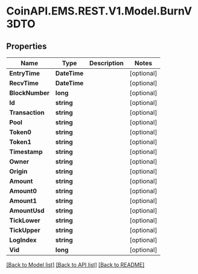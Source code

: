 # CoinAPI.EMS.REST.V1.Model.BurnV3DTO

## Properties

Name | Type | Description | Notes
------------ | ------------- | ------------- | -------------
**EntryTime** | **DateTime** |  | [optional] 
**RecvTime** | **DateTime** |  | [optional] 
**BlockNumber** | **long** |  | [optional] 
**Id** | **string** |  | [optional] 
**Transaction** | **string** |  | [optional] 
**Pool** | **string** |  | [optional] 
**Token0** | **string** |  | [optional] 
**Token1** | **string** |  | [optional] 
**Timestamp** | **string** |  | [optional] 
**Owner** | **string** |  | [optional] 
**Origin** | **string** |  | [optional] 
**Amount** | **string** |  | [optional] 
**Amount0** | **string** |  | [optional] 
**Amount1** | **string** |  | [optional] 
**AmountUsd** | **string** |  | [optional] 
**TickLower** | **string** |  | [optional] 
**TickUpper** | **string** |  | [optional] 
**LogIndex** | **string** |  | [optional] 
**Vid** | **long** |  | [optional] 

[[Back to Model list]](../README.md#documentation-for-models) [[Back to API list]](../README.md#documentation-for-api-endpoints) [[Back to README]](../README.md)


